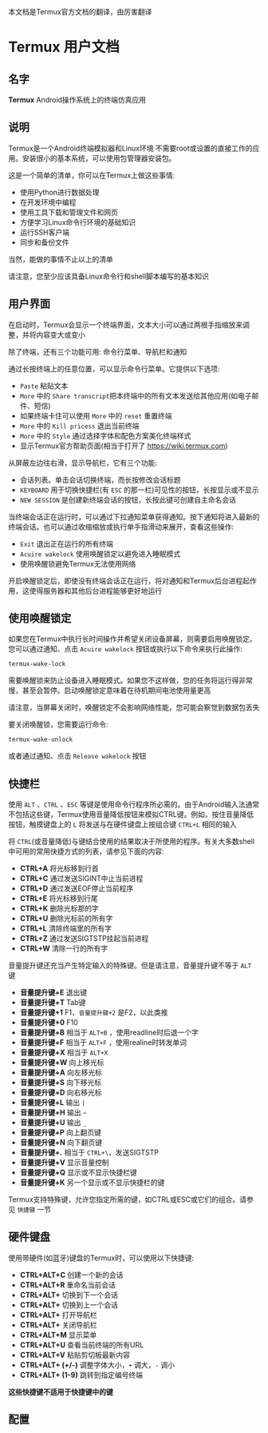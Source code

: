 本文档是Termux官方文档的翻译，由厉害翻译

# Termux 用户文档

## 名字

**Termux** Android操作系统上的终端仿真应用

## 说明

Termux是一个Android终端模拟器和Linux环境
不需要root或设置的直接工作的应用。安装很小的基本系统，可以使用包管理器安装包。

这是一个简单的清单，你可以在Termux上做这些事情:

* 使用Python进行数据处理
* 在开发环境中编程
* 使用工具下载和管理文件和网页
* 方便学习Linux命令行环境的基础知识
* 运行SSH客户端
* 同步和备份文件

当然，能做的事情不止以上的清单

请注意，您至少应该具备Linux命令行和shell脚本编写的基本知识

## 用户界面

在启动时，Termux会显示一个终端界面，文本大小可以通过两根手指缩放来调整，并将内容变大或变小

除了终端，还有三个功能可用: 命令行菜单、导航栏和通知

通过长按终端上的任意位置，可以显示命令行菜单。它提供以下选项:

* `Paste` 粘贴文本
* `More` 中的 `Share transcript`把本终端中的所有文本发送给其他应用(如电子邮件、短信)
* 如果终端卡住可以使用 `More` 中的 `reset` 重置终端
* `More` 中的 `Kill pricess` 退出当前终端
* `More` 中的 `Style` 通过选择字体和配色方案美化终端样式
* 显示Termux官方帮助页面(相当于打开了 https://wiki.termux.com)

从屏蔽左边往右滑，显示导航栏，它有三个功能:

* 会话列表。单击会话切换终端，而长按修改会话标题
* `KEYBOARD` 用于切换快捷栏(有 `ESC` 的那一栏)可见性的按钮，长按显示或不显示
* `NEW SESSION` 是创建新终端会话的按钮，长按此键可创建自主命名会话

当终端会话正在运行时，可以通过下拉通知菜单获得通知。按下通知将进入最新的终端会话。也可以通过收缩缩放或执行单手指滑动来展开，查看这些操作:

* `Exit` 退出正在运行的所有终端
* `Acuire wakelock` 使用唤醒锁定以避免进入睡眠模式
* 使用唤醒锁避免Termux无法使用网络

开启唤醒锁定后，即使没有终端会话正在运行，将对通知和Termux后台进程起作用，这使得服务器和其他后台进程能够更好地运行

## 使用唤醒锁定

如果您在Termux中执行长时间操作并希望关闭设备屏幕，则需要启用唤醒锁定。您可以通过通知、点击 `Acuire wakelock` 按钮或执行以下命令来执行此操作:

```bash
termux-wake-lock
```

需要唤醒锁来防止设备进入睡眠模式。如果您不这样做，您的任务将运行得非常慢，甚至会暂停。启动唤醒锁定意味着在待机期间电池使用量更高

请注意，当屏幕关闭时，唤醒锁定不会影响网络性能，您可能会察觉到数据包丢失

要关闭唤醒锁，您需要运行命令:

```bash
termux-wake-unlock
```

或者通过通知、点击 `Release wakelock` 按钮

## 快捷栏

使用 `ALT` 、`CTRL` 、`ESC` 等键是使用命令行程序所必需的。由于Android输入法通常不包括这些键，Termux使用音量降低按钮来模拟CTRL键。例如，按住音量降低按钮，触摸键盘上的 `L` 将发送与在硬件键盘上按组合键 `CTRL+L` 相同的输入

将 `CTRL`(或音量降低)与键结合使用的结果取决于所使用的程序。有关大多数shell中可用的常用快捷方式的列表，请参见下面的内容:

* **CTRL+A** 将光标移到行首
* **CTRL+C** 通过发送SIGINT中止当前进程
* **CTRL+D** 通过发送EOF停止当前程序
* **CTRL+E** 将光标移到行尾
* **CTRL+K** 删除光标那的字
* **CTRL+U** 删除光标前的所有字
* **CTRL+L** 清除终端里的所有字
* **CTRL+Z** 通过发送SIGTSTP挂起当前进程
* **CTRL+W** 清除一行的所有字

音量提升键还充当产生特定输入的特殊键。但是请注意，音量提升键不等于 `ALT` 键

* **音量提升键+E** 退出键
* **音量提升键+T** Tab键
* **音量提升键+1** F1，`音量提升键+2` 是F2，以此类推
* **音量提升键+0** F10
* **音量提升键+B** 相当于 `ALT+B` ，使用readline时后退一个字
* **音量提升键+F** 相当于 `ALT+F` ，使用realine时转发单词
* **音量提升键+X** 相当于 `ALT+X`
* **音量提升键+W** 向上移光标
* **音量提升键+A** 向左移光标
* **音量提升键+S** 向下移光标
* **音量提升键+D** 向右移光标
* **音量提升键+L** 输出 `|`
* **音量提升键+H** 输出 `~`
* **音量提升键+U** 输出 `_`
* **音量提升键+P** 向上翻页键
* **音量提升键+N** 向下翻页键
* **音量提升键+.** 相当于 `CTRL+\`，发送SIGTSTP
* **音量提升键+V** 显示音量控制
* **音量提升键+Q** 显示或不显示快捷栏键
* **音量提升键+K** 另一个显示或不显示快捷栏的键

Termux支持特殊键，允许您指定所需的键，如CTRL或ESC或它们的组合。请参见 `快捷键` 一节

## 硬件键盘

使用带硬件(如蓝牙)键盘的Termux时，可以使用以下快捷键:

* **CTRL+ALT+C** 创建一个新的会话
* **CTRL+ALT+R** 重命名当前会话
* **CTRL+ALT+<DOWN>** 切换到下一个会话
* **CTRL+ALT+<UP>** 切换到上一个会话
* **CTRL+ALT+<RIGHT>** 打开导航栏
* **CTRL+ALT+<LEFT>** 关闭导航栏
* **CTRL+ALT+M** 显示菜单
* **CTRL+ALT+U** 查看当前终端的所有URL
* **CTRL+ALT+V** 粘贴剪切板最新内容
* **CTRL+ALT+ (+/-)** 调整字体大小，`+` 调大，`-` 调小
* **CTRL+ALT+ (1-9)** 跳转到指定编号终端

**这些快捷键不适用于快捷键中的键**

## 配置

